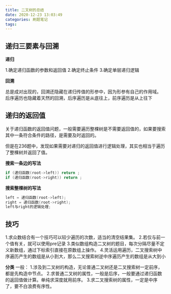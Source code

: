 ```yaml
---
title: 二叉树的总结
date: 2020-12-23 13:03:49
categories: 刷题笔记
tags:
---
```



## 递归三要素与回溯

**递归**

1.确定递归函数的参数和返回值
2.确定终止条件
3.确定单层递归逻辑

**回溯**

总是成对出现的，回溯还隐藏在递归传值的形参中，因为形参有自己的作用域。
后序遍历也隐藏着天然的回溯，后序遍历是从底往上，前序遍历是从上往下

## 递归的返回值

关于递归函数的返回值问题，一般需要遍历整棵树是不需要返回值的，如果要搜索其中一条符合条件的路径，是需要及时返回的。

但是在236题中，发现如果需要对递归的返回值进行逻辑处理，其实也相当于遍历了整棵树并返回了值。

**搜索一条边的写法**

```Java
if (递归函数(root->left)) return ;
if (递归函数(root->right)) return ;
```

**搜索整棵树的写法**

```Java
left = 递归函数(root->left);
right = 递归函数(root->right);
left与right的逻辑处理;
```

## 技巧
1.求众数结合有一个技巧可以较少遍历的次数，适当的清空结果集。
2.若仅与前一个值有关，就可以使用pre记录
3.类似数组构造二叉树的题目，每次分隔尽量不定义新数组，通过下标索引直接在原数组上操作。
4.灵活运用遍历，二叉搜索树中序遍历产生的数组是从小到大，那么二叉搜索树逆中序遍历产生的数组是从大到小

**分类**
一般：
1.涉及到二叉树的构造，无论普通二叉树还是二叉搜索树一定前序，都是先构造中节点。
2.求普通二叉树的属性，一般是后序，一般要通过递归函数的返回值做计算。单纯求深度就用前序。
3.求二叉搜索树的属性，一定是中序了，要不白浪费有序性。
